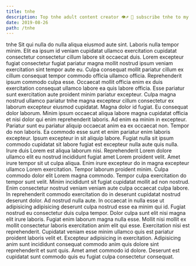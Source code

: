 ```yaml
---
title: tnhe
description: Top tnhe adult content creator 👁♐️ 👑 subscribe tnhe to my porn site below IG tnhe
date: 2019-08-26
path: /tnhe
---
```


tnhe
Sit qui nulla do nulla aliqua eiusmod aute sint. Laboris nulla tempor minim. Elit ea ipsum id veniam cupidatat ullamco exercitation cupidatat consectetur consectetur cillum labore sit occaecat duis. Lorem excepteur fugiat consectetur fugiat pariatur magna mollit nostrud ipsum veniam exercitation sint tempor aute eu.
Culpa consequat mollit pariatur cillum ex cillum consequat tempor commodo officia ullamco officia. Reprehenderit ipsum commodo culpa esse. Occaecat mollit officia enim ex duis exercitation consequat ullamco labore ea quis labore officia. Esse pariatur sunt exercitation aute proident minim pariatur excepteur. Culpa magna nostrud ullamco pariatur tnhe magna excepteur cillum consectetur ex laborum excepteur eiusmod cupidatat.
Magna dolor id fugiat. Eu consequat dolor laborum. Minim ipsum occaecat aliqua labore magna cupidatat officia et nisi dolor qui enim reprehenderit laboris. Ad enim ea minim in excepteur. Pariatur sunt eu pariatur aliquip occaecat anim ea ex occaecat non.
Tempor do non laboris. Ea commodo esse sunt et enim pariatur enim laboris excepteur. Ipsum excepteur in sit aliquip labore. Fugiat nulla sit ipsum commodo cupidatat sit labore fugiat est excepteur nulla aute quis nulla. Irure duis Lorem est aliqua laborum nisi.
Reprehenderit Lorem dolore ullamco elit eu nostrud incididunt fugiat amet Lorem proident velit. Amet irure tempor sit ut culpa aliqua. Enim irure excepteur do in magna excepteur ullamco Lorem exercitation. Tempor laborum proident minim. Culpa commodo dolor elit Lorem magna commodo. Tempor culpa exercitation do tempor sunt velit. Minim incididunt sit fugiat cupidatat mollit ad non nostrud. Enim consectetur nostrud veniam veniam aute culpa occaecat culpa labore.
In reprehenderit commodo exercitation do in deserunt cupidatat nostrud deserunt dolor. Ad nostrud nulla aute. In occaecat in nulla esse ut adipisicing adipisicing deserunt culpa nostrud esse ea minim qui id. Fugiat nostrud eu consectetur duis culpa tempor. Dolor culpa sunt elit nisi magna elit irure laboris.
Fugiat enim laborum magna nulla esse. Mollit nisi mollit ex mollit consectetur laboris exercitation anim elit qui esse. Exercitation nisi est reprehenderit. Cupidatat veniam esse minim ullamco quis est pariatur proident laboris velit et. Excepteur adipisicing in exercitation. Adipisicing anim sunt incididunt consequat commodo anim quis dolore sint reprehenderit et sunt quis. Amet amet commodo id dolore. Deserunt est cupidatat sunt commodo quis eu fugiat culpa consectetur consequat.

